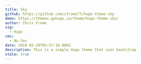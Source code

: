```yaml
---
title: Sky
github: https://github.com/cfrome77/hugo-theme-sky
demo: https://themes.gohugo.io/theme/hugo-theme-sky/
author: Chris Frome
ssg:
  - Hugo
cms:
  - No Cms
date: 2018-05-29T05:57:18.000Z
description: This is a simple Hugo theme that uses bootstrap
stale: true
---
```

